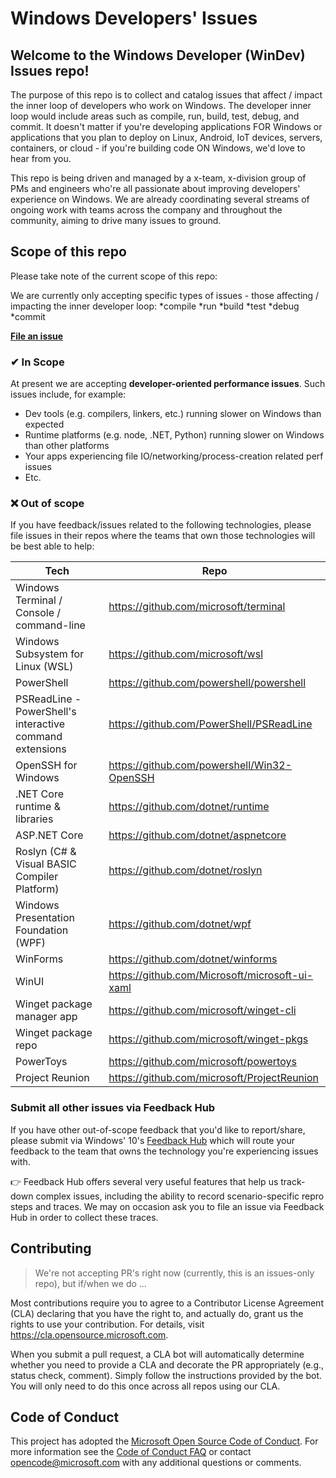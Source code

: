 # Windows Developers' Issues

## Welcome to the Windows Developer (WinDev) Issues repo!

The purpose of this repo is to collect and catalog issues that affect / impact the inner loop of developers who work on Windows. The developer inner loop would include areas such as compile, run, build, test, debug, and commit. It doesn't matter if you're developing applications FOR Windows or applications that you plan to deploy on Linux, Android, IoT devices, servers, containers, or cloud - if you're building code ON Windows, we'd love to hear from you.

This repo is being driven and managed by a x-team, x-division group of PMs and engineers who're all passionate about improving developers' experience on Windows. We are already coordinating several streams of ongoing work with teams across the company and throughout the community, aiming to drive many issues to ground.

## Scope of this repo
Please take note of the current scope of this repo:

We are currently only accepting specific types of issues - those affecting / impacting the inner developer loop:
*compile
*run
*build
*test 
*debug
*commit

**[File an issue](https://github.com/microsoft/Windows-Dev-Performance/issues)**

### ✔ In Scope

At present we are accepting __developer-oriented performance issues__. Such issues include, for example:
* Dev tools (e.g. compilers, linkers, etc.) running slower on Windows than expected
* Runtime platforms (e.g. node, .NET, Python) running slower on Windows than other platforms
* Your apps experiencing file IO/networking/process-creation related perf issues
* Etc.

### ❌ Out of scope

If you have feedback/issues related to the following technologies, please file issues in their repos where the teams that own those technologies will be best able to help:

| Tech | Repo |
| --- | --- |
| Windows Terminal / Console / command-line | https://github.com/microsoft/terminal | 
| Windows Subsystem for Linux (WSL) | https://github.com/microsoft/wsl | 
| PowerShell | https://github.com/powershell/powershell | 
| PSReadLine - PowerShell's interactive command extensions | https://github.com/PowerShell/PSReadLine |
| OpenSSH for Windows | https://github.com/powershell/Win32-OpenSSH | 
| .NET Core runtime & libraries | https://github.com/dotnet/runtime |
| ASP\.NET Core | https://github.com/dotnet/aspnetcore |
| Roslyn (C# & Visual BASIC Compiler Platform) | https://github.com/dotnet/roslyn |
| Windows Presentation Foundation (WPF) | https://github.com/dotnet/wpf |
| WinForms | https://github.com/dotnet/winforms |
| WinUI | https://github.com/Microsoft/microsoft-ui-xaml |
| Winget package manager app | https://github.com/microsoft/winget-cli |
| Winget package repo | https://github.com/microsoft/winget-pkgs |
| PowerToys | https://github.com/microsoft/powertoys |
| Project Reunion | https://github.com/microsoft/ProjectReunion |

### Submit all other issues via Feedback Hub
If you have other out-of-scope feedback that you'd like to report/share, please submit via Windows' 10's [Feedback Hub](https://support.microsoft.com/en-in/help/4021566) which will route your feedback to the team that owns the technology you're experiencing issues with.

👉 Feedback Hub offers several very useful features that help us track-down complex issues, including the ability to record scenario-specific repro steps and traces. We may on occasion ask you to file an issue via Feedback Hub in order to collect these traces.

## Contributing
> We're not accepting PR's right now (currently, this is an issues-only repo), but if/when we do ...

Most contributions require you to agree to a Contributor License Agreement (CLA) declaring that you have the right to, and actually do, grant us the rights to use your contribution. For details, visit https://cla.opensource.microsoft.com.

When you submit a pull request, a CLA bot will automatically determine whether you need to provide a CLA and decorate the PR appropriately (e.g., status check, comment). Simply follow the instructions provided by the bot. You will only need to do this once across all repos using our CLA.

## Code of Conduct
This project has adopted the [Microsoft Open Source Code of Conduct](https://opensource.microsoft.com/codeofconduct/). For more information see the [Code of Conduct FAQ](https://opensource.microsoft.com/codeofconduct/faq/) or contact [opencode@microsoft.com](mailto:opencode@microsoft.com) with any additional questions or comments.
